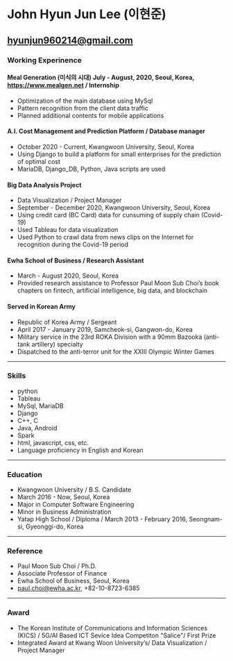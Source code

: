 # John Hyun Jun Lee (이현준)
hyunjun960214@gmail.com
---------------------------------------
### Working Experinence

#### Meal Generation (미식의 시대) July - August, 2020,  Seoul, Korea, https://www.mealgen.net / Internship
* Optimization of the main database using MySql
* Pattern recognition from the client data traffic
* Planned additional contents for mobile applications

#### A.I. Cost Management and Prediction Platform / Database manager
* October 2020 - Current, Kwangwoon University, Seoul, Korea
* Using Django to build a platform for small enterprises for the prediction of optimal cost 
* MariaDB, Django_DB, Python, Java scripts are used
#### Big Data Analysis Project
* Data Visualization / Project Manager
* September - December 2020, Kwangwoon University, Seoul, Korea
* Using credit card (BC Card) data for cunsuming of supply chain (Covid-19)
* Used Tableau for data visualization
* Used Python to crawl data from news clips on the Internet for recognition during the Covid-19 period 
#### Ewha School of Business / Research Assistant
* March - August 2020, Seoul, Korea
* Provided research assistance to Professor Paul Moon Sub Choi’s book chapters on fintech, artificial intelligence, big data, and blockchain 
#### Served in Korean Army
* Republic of Korea Army / Sergeant
* April 2017 - January 2019, Samcheok-si, Gangwon-do, Korea
* Military service in the 23rd ROKA Division with a 90mm Bazooka (anti-tank artillery) specialty
* Dispatched to the anti-terror unit for the XXIII Olympic Winter Games 
---------------------------------------
### Skills	 
* python
* Tableau
* MySql, MariaDB 
* Django 
* C++, C 
* Java, Android 
* Spark
* html, javascript, css, etc.
* Language proficiency in English and Korean
--------------------------------------- 
### Education	 
* Kwangwoon University / B.S. Candidate
* March 2016 - Now,  Seoul, Korea 
* Major in Computer Software Engineering
* Minor in Business Administration
* Yatap High School / Diploma / March 2013 - February 2016, Seongnam-si, Gyeonggi-do, Korea
---------------------------------------
### Reference	 
* Paul Moon Sub Choi / Ph.D.
* Associate Professor of Finance
* Ewha School of Business, Seoul, Korea
* paul.choi@ewha.ac.kr, +82-10-8723-6385
---------------------------------------					 
### Award
* The Korean Institute of Communications and Information Sciences (KICS) / 5G/AI Based ICT Sevice Idea Competiton "Salice"/ First Prize 
* Integrated Award at Kwang Woon University’s/ Data Visualization / Project Manager
					

					
